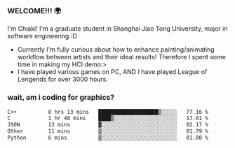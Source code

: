 ### WELCOME!!! 🌍

I'm Chiaki! I'm a graduate student in Shanghai Jiao Tong University, major in software engineering.:D

-  Currently I'm fully curious about how to enhance painting/animating workflow between artists and their ideal results! Therefore I spent some time in making my HCI demo:>
-  I have played various games on PC, AND I have played League of Lengends for over 3000 hours.


### wait, am i coding for graphics?
<!--START_SECTION:waka-->

```txt
C++          8 hrs 13 mins   ███████████████████▒░░░░░   77.16 %
C            1 hr 48 mins    ████▒░░░░░░░░░░░░░░░░░░░░   17.01 %
JSON         13 mins         ▓░░░░░░░░░░░░░░░░░░░░░░░░   02.17 %
Other        11 mins         ▒░░░░░░░░░░░░░░░░░░░░░░░░   01.79 %
Python       6 mins          ▒░░░░░░░░░░░░░░░░░░░░░░░░   01.00 %
```

<!--END_SECTION:waka-->

<!--
**Chiaki-meow/Chiaki-meow** is a ✨ _special_ ✨ repository because its `README.md` (this file) appears on your GitHub profile.

Here are some ideas to get you started:

- 🔭 I’m currently working on ...
- 🌱 I’m currently learning ...
- 👯 I’m looking to collaborate on ...
- 🤔 I’m looking for help with ...
- 💬 Ask me about ...
- 📫 How to reach me: ...
- 😄 Pronouns: ...
- ⚡ Fun fact: ...
-->
